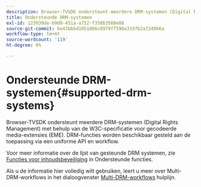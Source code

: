 ```yaml
---
description: Browser-TVSDK ondersteunt meerdere DRM-systemen (Digital Rights Management) met behulp van de W3C-specificatie voor gecodeerde media-extensies (EME). DRM-functies worden beschikbaar gesteld aan de toepassing via een uniforme API en workflow.
title: Ondersteunde DRM-systemen
exl-id: 123939de-b9d0-451a-a752-f350b3560e88
source-git-commit: be43bbbd1051886c8979ff590a3197b2a7249b6a
workflow-type: tm+mt
source-wordcount: '119'
ht-degree: 0%

---
```


# Ondersteunde DRM-systemen{#supported-drm-systems}

Browser-TVSDK ondersteunt meerdere DRM-systemen (Digital Rights Management) met behulp van de W3C-specificatie voor gecodeerde media-extensies (EME). DRM-functies worden beschikbaar gesteld aan de toepassing via een uniforme API en workflow.

Voor meer informatie over de lijst van gesteunde DRM systemen, zie [Functies voor inhoudsbeveiliging](../../../release-notes/tvsdk-24-browser.md#table-hls-content-protection-features) in Ondersteunde functies.

Als u de informatie hier volledig wilt gebruiken, leert u meer over Multi-DRM-workflows in het dialoogvenster [Multi-DRM-workflows](https://helpx.adobe.com/content/dam/help/en/primetime/drm/drm_multi_drm_workflows.pdf) hulplijn.
